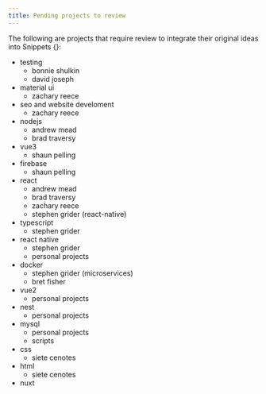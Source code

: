 ```yaml
---
title: Pending projects to review
---
```


The following are projects that require review to integrate
their original ideas into Snippets {}:

* testing
    * bonnie shulkin
    * david joseph
* material ui 
    * zachary reece
* seo and website develoment
    * zachary reece
* nodejs
    * andrew mead
    * brad traversy
* vue3 
    * shaun pelling
* firebase
    * shaun pelling
* react
    * andrew mead
    * brad traversy
    * zachary reece
    * stephen grider (react-native)
* typescript
    * stephen grider
* react native
    * stephen grider
    * personal projects
* docker
    * stephen grider (microservices)
    * bret fisher
* vue2
    * personal projects
* nest
    * personal projects
* mysql 
    * personal projects
    * scripts
* css
    * siete cenotes
* html
    * siete cenotes
* nuxt  

